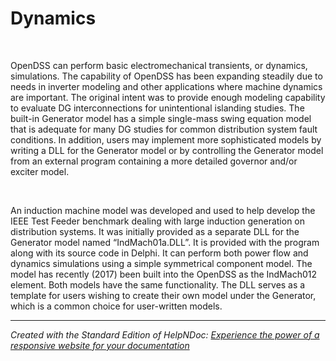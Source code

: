 # Dynamics

&nbsp;

OpenDSS can perform basic electromechanical transients, or dynamics, simulations. The capability of OpenDSS has been expanding steadily due to needs in inverter modeling and other applications where machine dynamics are important. The original intent was to provide enough modeling capability to evaluate DG interconnections for unintentional islanding studies. The built-in Generator model has a simple single-mass swing equation model that is adequate for many DG studies for common distribution system fault conditions. In addition, users may implement more sophisticated models by writing a DLL for the Generator model or by controlling the Generator model from an external program containing a more detailed governor and/or exciter model.

&nbsp;

An induction machine model was developed and used to help develop the IEEE Test Feeder benchmark dealing with large induction generation on distribution systems. It was initially provided as a separate DLL for the Generator model named “IndMach01a.DLL”. It is provided with the program along with its source code in Delphi. It can perform both power flow and dynamics simulations using a simple symmetrical component model. The model has recently (2017) been built into the OpenDSS as the IndMach012 element. Both models have the same functionality. The DLL serves as a template for users wishing to create their own model under the Generator, which is a common choice for user-written models.

***
_Created with the Standard Edition of HelpNDoc: [Experience the power of a responsive website for your documentation](<https://www.helpndoc.com/feature-tour/produce-html-websites/>)_

